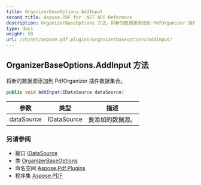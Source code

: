 ```yaml
---
title: OrganizerBaseOptions.AddInput
second_title: Aspose.PDF for .NET API Reference
description: OrganizerBaseOptions 方法。将新的数据源添加到 PdfOrganizer 插件数据集合
type: docs
weight: 50
url: /zh/net/aspose.pdf.plugins/organizerbaseoptions/addinput/
---
```

## OrganizerBaseOptions.AddInput 方法

将新的数据源添加到 PdfOrganizer 插件数据集合。

```csharp
public void AddInput(IDataSource dataSource)
```

| 参数 | 类型 | 描述 |
| --- | --- | --- |
| dataSource | IDataSource | 要添加的数据源。 |

### 另请参阅

* 接口 [IDataSource](../../idatasource/)
* 类 [OrganizerBaseOptions](../)
* 命名空间 [Aspose.Pdf.Plugins](../../../aspose.pdf.plugins/)
* 程序集 [Aspose.PDF](../../../)